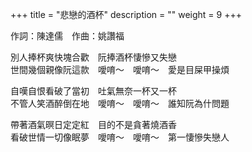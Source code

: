 +++
title = "悲戀的酒杯"
description = ""
weight = 9
+++

作詞：陳達儒　作曲：姚讚福

別人捧杯爽快塊合歡　阮捧酒杯悽慘又失戀  
世間幾個親像阮這款　噯唷～　噯唷～　愛是目屎甲操煩  

自嘆自恨看破了當初　吐氣無奈一杯又一杯  
不管人笑酒醉倒在地　噯唷～　噯唷～　誰知阮為什問題  

帶著酒氣暝日定定紅　目的不是貪著燒酒香  
看破世情一切像眠夢　噯唷～　噯唷～　第一悽慘失戀人

